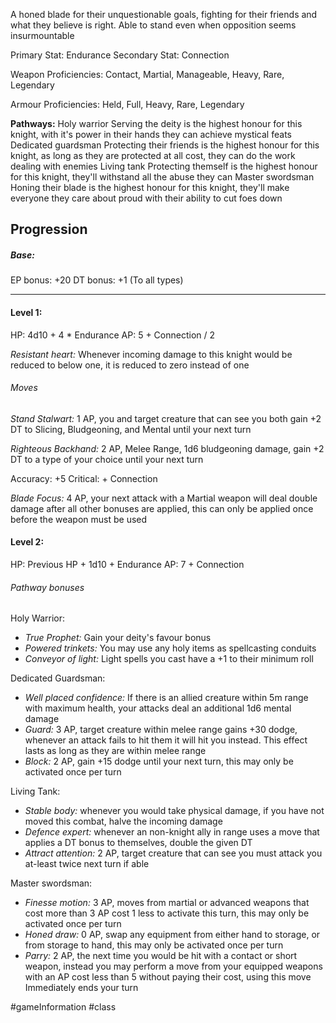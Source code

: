 A honed blade for their unquestionable goals, fighting for their friends and what they believe is right. Able to stand even when opposition seems insurmountable

Primary Stat: Endurance
Secondary Stat: Connection

Weapon Proficiencies: Contact, Martial, Manageable, Heavy, Rare, Legendary

Armour Proficiencies: Held, Full, Heavy, Rare, Legendary

**Pathways:**
Holy warrior
	Serving the deity is the highest honour for this knight, with it's power in their hands they can achieve mystical feats
Dedicated guardsman
	Protecting their friends is the highest honour for this knight, as long as they are protected at all cost, they can do the work dealing with enemies
Living tank
	Protecting themself is the highest honour for this knight, they'll withstand all the abuse they can
Master swordsman
	Honing their blade is the highest honour for this knight, they'll make everyone they care about proud with their ability to cut foes down

## Progression

##### Base:
EP bonus: +20
DT bonus: +1 (To all types)

---
#### Level 1:

HP: 4d10 + 4 * Endurance
AP: 5 + Connection / 2

*Resistant heart:* Whenever incoming damage to this knight would be reduced to below one, it is reduced to zero instead of one
###### Moves
*Stand Stalwart:* 1 AP, you and target creature that can see you both gain +2 DT to Slicing, Bludgeoning, and Mental until your next turn

*Righteous Backhand:* 2 AP, Melee Range, 1d6 bludgeoning damage, gain +2 DT to a type of your choice until your next turn

Accuracy: +5
Critical: + Connection

*Blade Focus:* 4 AP, your next attack with a Martial weapon will deal double damage after all other bonuses are applied, this can only be applied once before the weapon must be used

#### Level 2:

HP: Previous HP + 1d10 + Endurance
AP: 7 + Connection

###### Pathway bonuses

Holy Warrior: 
- *True Prophet:* Gain your deity's favour bonus
- *Powered trinkets:* You may use any holy items as spellcasting conduits
- *Conveyor of light:* Light spells you cast have a +1 to their minimum roll

Dedicated Guardsman:
- *Well placed confidence:* If there is an allied creature within 5m range with maximum health, your attacks deal an additional 1d6 mental damage
- *Guard:* 3 AP, target creature within melee range gains +30 dodge, whenever an attack fails to hit them it will hit you instead. This effect lasts as long as they are within melee range
- *Block:* 2 AP, gain +15 dodge until your next turn, this may only be activated once per turn

Living Tank:
- *Stable body:* whenever you would take physical damage, if you have not moved this combat, halve the incoming damage
- *Defence expert:* whenever an non-knight ally in range uses a move that applies a DT bonus to themselves, double the given DT
- *Attract attention:* 2 AP, target creature that can see you must attack you at-least twice next turn if able

Master swordsman:
- *Finesse motion:* 3 AP, moves from martial or advanced weapons that cost more than 3 AP cost 1 less to activate this turn, this may only be activated once per turn
- *Honed draw:* 0 AP, swap any equipment from either hand to storage, or from storage to hand, this may only be activated once per turn
- *Parry:* 2 AP, the next time you would be hit with a contact or short weapon, instead you may perform a move from your equipped weapons with an AP cost less than 5 without paying their cost, using this move Immediately ends your turn

#gameInformation #class